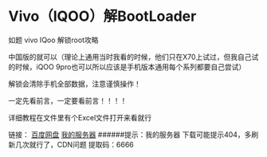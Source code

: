 # Vivo（IQOO）解BootLoader
如题
vivo IQoo 解锁root攻略

中国版的就可以（理论上通用当时我看的时候，他们只在X70上试过，但我自己试的时候，iQOO 9pro也可以所以应该是手机版本通用每个系列都要自己尝试）

解锁会清除手机全部数据，注意谨慎操作！

一定先看前言，一定要看前言！！！！

详细教程在文件里有个Excel文件打开来看就行

链接：
[百度网盘](https://pan.baidu.com/s/1Ojl8nWLMTy0hGt9-OIg_FQ?dp-logid=16881900732097680002&pwd=6666#/home/%2F/%2F)
[我的服务器]()
######提示：我的服务器 下载可能提示404，多刷新几次就行了，CDN问题
提取码：6666
